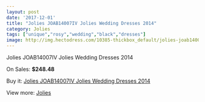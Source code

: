 ```yaml
---
layout: post
date: '2017-12-01'
title: "Jolies JOAB14007IV Jolies Wedding Dresses 2014"
category: Jolies
tags: ["unique","rosy","wedding","black","dresses"]
image: http://img.hectodress.com/10385-thickbox_default/jolies-joab14007iv-jolies-wedding-dresses-2014.jpg
---
```

Jolies JOAB14007IV Jolies Wedding Dresses 2014

On Sales: **$248.48**
<a href="https://www.hectodress.com/jolies/5160-jolies-joab14007iv-jolies-wedding-dresses-2014.html"><amp-img layout="responsive" width="600" height="600" src="//img.hectodress.com/10385-thickbox_default/jolies-joab14007iv-jolies-wedding-dresses-2014.jpg" alt="Jolies JOAB14007IV Jolies Wedding Dresses 2014 0" /></a>
<a href="https://www.hectodress.com/jolies/5160-jolies-joab14007iv-jolies-wedding-dresses-2014.html"><amp-img layout="responsive" width="600" height="600" src="//img.hectodress.com/10387-thickbox_default/jolies-joab14007iv-jolies-wedding-dresses-2014.jpg" alt="Jolies JOAB14007IV Jolies Wedding Dresses 2014 1" /></a>
<a href="https://www.hectodress.com/jolies/5160-jolies-joab14007iv-jolies-wedding-dresses-2014.html"><amp-img layout="responsive" width="600" height="600" src="//img.hectodress.com/10386-thickbox_default/jolies-joab14007iv-jolies-wedding-dresses-2014.jpg" alt="Jolies JOAB14007IV Jolies Wedding Dresses 2014 2" /></a>

Buy it: [Jolies JOAB14007IV Jolies Wedding Dresses 2014](https://www.hectodress.com/jolies/5160-jolies-joab14007iv-jolies-wedding-dresses-2014.html "Jolies JOAB14007IV Jolies Wedding Dresses 2014")

View more: [Jolies](https://www.hectodress.com/86-jolies "Jolies")